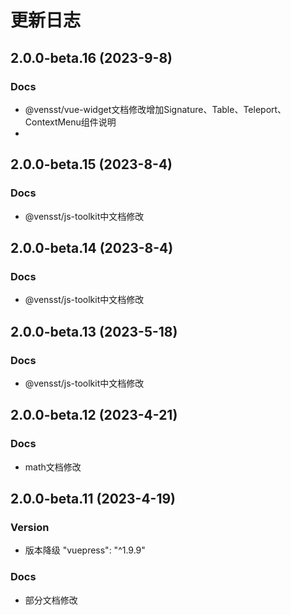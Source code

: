 # 更新日志

## 2.0.0-beta.16 (2023-9-8)

### Docs

* @vensst/vue-widget文档修改增加Signature、Table、Teleport、ContextMenu组件说明
* 
## 2.0.0-beta.15 (2023-8-4)

### Docs

* @vensst/js-toolkit中文档修改

## 2.0.0-beta.14 (2023-8-4)

### Docs

* @vensst/js-toolkit中文档修改

## 2.0.0-beta.13 (2023-5-18)

### Docs

* @vensst/js-toolkit中文档修改

## 2.0.0-beta.12 (2023-4-21)

### Docs

* math文档修改

## 2.0.0-beta.11 (2023-4-19)

### Version

* 版本降级 "vuepress": "^1.9.9"

### Docs

* 部分文档修改


